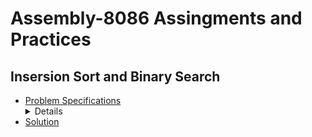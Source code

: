 # Assembly-8086 Assingments and Practices

## Insersion Sort and Binary Search
-   <div>
        <summery>
            <a href="https://github.com/fardinanam/Assembly-8086-Practice-Codes/blob/master/Insertion%20Sort%20and%20Binary%20Search/CSE%20316%20Offline%201%20Description.pdf">Problem Specifications
            </a>
        </summery>
        <details>
            <p>
                In this sessional you will implement insertion sort and binary search algorithm in assembly 
                language programming. You will take n integers as inputs from a user, sort them and display the 
                sorted array. Next you will take another integer as input from the user and search it in the sorted 
                array using binary search algorithm and display its index in the sorted array if it exists (Assume 
                that indices start from 1). In a nutshell, you have to implement the following algorithmic steps. 
                <ol type="1">
                    <li>Take an integer n from the user.</li>
                    <li>Go to Step 10 if n <=0</li>
                    <li>Take n integers from the user.</li>
                    <li>Sort them using insertion sort. </li>
                    <li>Display the sorted array.</li>
                    <li>Take an integer x from the user.</li>
                    <li>
                        Use binary search to find x’s index in the  sorted array. Display the index if found, otherwise 
                        print ‘NOT FOUND’.
                    </li>
                    <li>For another search in the same array go to Step 6.</li>
                    <li>Go to Step 1.</li>
                    <li>End</li>
                </ol>  
            </p>
        </details>
    </div>
- [Solution](https://github.com/fardinanam/Assembly-8086-Practice-Codes/blob/master/Insertion%20Sort%20and%20Binary%20Search/Insertion%20sort%20and%20binary%20search.asm)